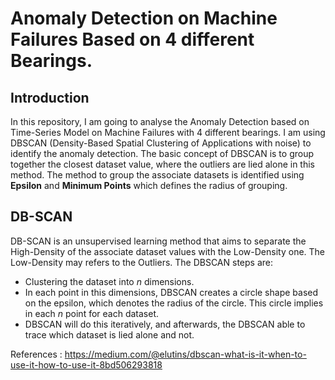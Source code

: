 # Anomaly Detection on Machine Failures Based on 4 different Bearings.
## Introduction
In this repository, I am going to analyse the Anomaly Detection based on Time-Series Model on Machine Failures with 4 different bearings. I am using DBSCAN (Density-Based Spatial Clustering of Applications with noise) to
identify the anomaly detection. The basic concept of DBSCAN is to group together the closest dataset value, where the outliers are lied alone
in this method. The method to group the associate datasets is identified using **Epsilon** and **Minimum Points** which defines the radius of grouping.

## DB-SCAN
DB-SCAN is an unsupervised learning method that aims to separate the High-Density of the associate dataset values with the Low-Density one. The Low-Density may refers to the Outliers. The DBSCAN steps are:
- Clustering the dataset into *n* dimensions.
- In each point in this dimensions, DBSCAN creates a circle shape based on the epsilon, which denotes the radius of the circle. This circle implies in each *n* point for each dataset.
- DBSCAN will do this iteratively, and afterwards, the DBSCAN able to trace which dataset is lied alone and not.

References : 
https://medium.com/@elutins/dbscan-what-is-it-when-to-use-it-how-to-use-it-8bd506293818

